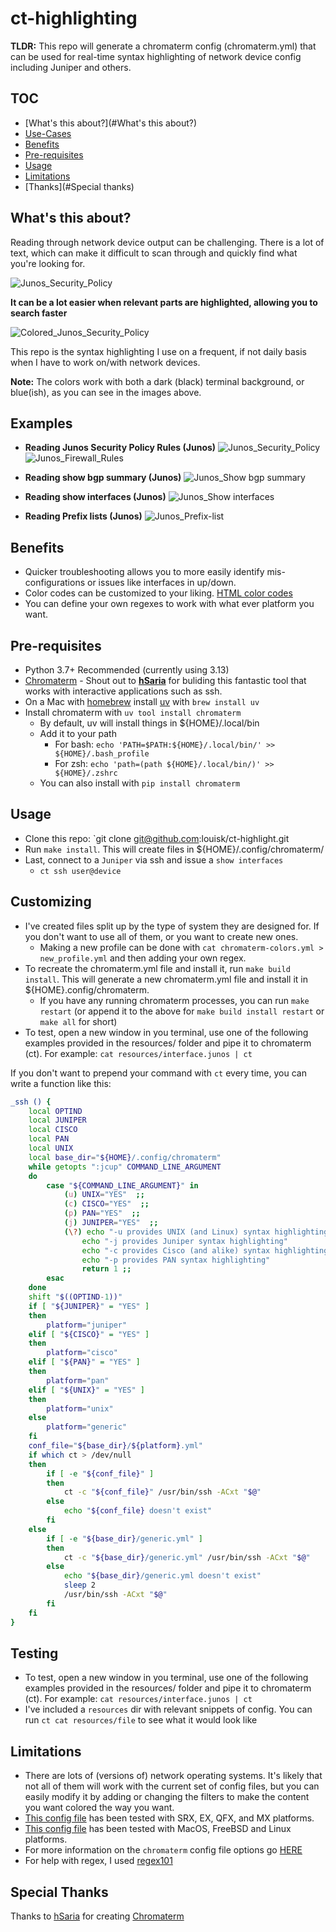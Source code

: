 # ct-highlighting

**TLDR:** This repo will generate a chromaterm config (chromaterm.yml) that can be used for real-time syntax highlighting of network device config including Juniper and others.

## TOC

- [What's this about?](#What's this about?)
- [Use-Cases](#Use-cases)
- [Benefits](#Benefits)
- [Pre-requisites](#Pre-requisites)
- [Usage](#Usage)
- [Limitations](#Limitations)
- [Thanks](#Special thanks)

## What's this about?

Reading through network device output can be challenging. There is a lot of text, which can make it difficult to scan through and quickly find what you're looking for.

![Junos_Security_Policy](resources/Junos_Security_Policy.png)

**It can be a lot easier when relevant parts are highlighted, allowing you to search faster**

![Colored_Junos_Security_Policy](resources/Junos_Security_Policy_Colored.png)

This repo is the syntax highlighting I use on a frequent, if not daily basis when I have to work on/with network devices.

**Note:** The colors work with both a dark (black) terminal background, or blue(ish), as you can see in the images above.

## Examples

- **Reading Junos Security Policy Rules (Junos)**
  ![Junos_Security_Policy](resources/Junos_Security_Policy_Colored.png)
  ![Junos_Firewall_Rules](resources/Junos_Firewall_Rules_Colored.png)

- **Reading show bgp summary (Junos)**
  ![Junos_Show bgp summary](resources/Junos_show_bgp_summary_Colored.png)

- **Reading show interfaces (Junos)**
  ![Junos_Show interfaces](resources/Junos_show_int_Colored.png)

- **Reading Prefix lists (Junos)**
  ![Junos_Prefix-list](resources/Junos_Prefix-list_Colored.png)

## Benefits

- Quicker troubleshooting allows you to more easily identify mis-configurations or issues like interfaces in up/down.
- Color codes can be customized to your liking. [HTML color codes](https://htmlcolorcodes.com/)
- You can define your own regexes to work with what ever platform you want.

## Pre-requisites

- Python 3.7+ Recommended (currently using 3.13)
- [Chromaterm](https://github.com/hSaria/ChromaTerm) - Shout out to **[hSaria](https://github.com/hSaria)** for buliding this fantastic tool that works with interactive applications such as ssh.
- On a Mac with [homebrew](https://brew.sh) install [uv](https://docs.astral.sh/uv/) with `brew install uv`
- Install chromaterm with `uv tool install chromaterm`
  - By default, uv will install things in ${HOME}/.local/bin
  - Add it to your path
    - For bash: `echo 'PATH=$PATH:${HOME}/.local/bin/' >> ${HOME}/.bash_profile`
    - For zsh: `echo 'path=(path ${HOME}/.local/bin/)' >> ${HOME}/.zshrc`
  - You can also install with `pip install chromaterm`

## Usage

- Clone this repo: `git clone git@github.com:louisk/ct-highlight.git
- Run `make install`. This will create files in ${HOME}/.config/chromaterm/
- Last, connect to a `Juniper` via ssh and issue a `show interfaces`
  - `ct ssh user@device`

## Customizing

- I've created files split up by the type of system they are designed for. If you don't want to use all of them, or you want to create new ones.
  - Making a new profile can be done with `cat chromaterm-colors.yml > new_profile.yml`
    and then adding your own regex.
- To recreate the chromaterm.yml file and install it, run `make build install`. This will generate a new chromaterm.yml file and install it in ${HOME}.config/chromaterm.
  - If you have any running chromaterm processes, you can run `make restart` (or append it to the above for `make build install restart` or `make all` for short)
- To test, open a new window in you terminal, use one of the following examples provided in the resources/ folder and pipe it to chromaterm (ct). For example: `cat resources/interface.junos | ct`

If you don't want to prepend your command with `ct` every time, you can write a function like this:

```bash
_ssh () {
	local OPTIND
	local JUNIPER
	local CISCO
	local PAN
	local UNIX
	local base_dir="${HOME}/.config/chromaterm"
	while getopts ":jcup" COMMAND_LINE_ARGUMENT
	do
		case "${COMMAND_LINE_ARGUMENT}" in
			(u) UNIX="YES"  ;;
			(c) CISCO="YES"  ;;
			(p) PAN="YES"  ;;
			(j) JUNIPER="YES"  ;;
			(\?) echo "-u provides UNIX (and Linux) syntax highlighting"
				echo "-j provides Juniper syntax highlighting"
				echo "-c provides Cisco (and alike) syntax highlighting"
				echo "-p provides PAN syntax highlighting"
				return 1 ;;
		esac
	done
	shift "$((OPTIND-1))"
	if [ "${JUNIPER}" = "YES" ]
	then
		platform="juniper"
	elif [ "${CISCO}" = "YES" ]
	then
		platform="cisco"
	elif [ "${PAN}" = "YES" ]
	then
		platform="pan"
	elif [ "${UNIX}" = "YES" ]
	then
		platform="unix"
	else
		platform="generic"
	fi
	conf_file="${base_dir}/${platform}.yml"
	if which ct > /dev/null
	then
		if [ -e "${conf_file}" ]
		then
			ct -c "${conf_file}" /usr/bin/ssh -ACxt "$@"
		else
			echo "${conf_file} doesn't exist"
		fi
	else
		if [ -e "${base_dir}/generic.yml" ]
		then
			ct -c "${base_dir}/generic.yml" /usr/bin/ssh -ACxt "$@"
		else
			echo "${base_dir}/generic.yml doesn't exist"
			sleep 2
			/usr/bin/ssh -ACxt "$@"
		fi
	fi
}
```

## Testing

- To test, open a new window in you terminal, use one of the following examples provided in the resources/ folder and pipe it to chromaterm (ct). For example: `cat resources/interface.junos | ct`
- I've included a `resources` dir with relevant snippets of config. You can run `ct cat resources/file` to see what it would look like

## Limitations

- There are lots of (versions of) network operating systems. It's likely that not all of them will work with the current set of config files, but you can easily modify it by adding or changing the filters to make the content you want colored the way you want.
- [This config file](chromaterm-juniper.yml) has been tested with SRX, EX, QFX, and MX platforms.
- [This config file](chromaterm-unix.yml) has been tested with MacOS, FreeBSD and Linux platforms.
- For more information on the `chromaterm` config file options go [HERE](https://github.com/hSaria/ChromaTerm#highlight-rules)
- For help with regex, I used [regex101](https://regex101.com)

## Special Thanks

Thanks to [hSaria](https://github.com/hSaria) for creating [Chromaterm](https://github.com/hSaria/ChromaTerm)
